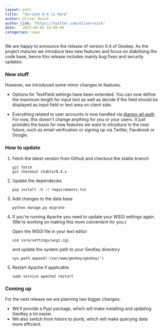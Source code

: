 ```yaml
---
layout: post
title:  "Version 0.4 is here"
author: Oliver Roick
author_link: "https://twitter.com/oliverroick"
date:   2015-04-01 14:00:00
categories: news
---
```


We are happy to announce the release of version 0.4 of Geokey. As the project matures we introduce less new features and focus on stabilising the code base, hence this release includes mainly bug fixes and security updates.

### New stuff

However, we introduced some minor changes to features.

- Options for TextField settings have been extended. You can now define the maximum length for input text as well as decide if the field should be displayed as input field or text area on client side.

- Everything related to user accounts is now handled via [django-all-auth](https://github.com/pennersr/django-allauth). For now, this doesn't change anything for you or your users. It just provides the basis for  new features we want to introduce in the near future, such as email verification or signing up via Twitter, Facebook or Google.

### How to update

1. Fetch the latest version from Github and checkout the stable branch

    ```
    git fetch
    git checkout stable/0.4.x
    ```

2. Update the dependecies

    ```
    pip install -U -r requirements.txt
    ```

3. Add changes to the data base

    ```
    python manage.py migrate
    ```

4. If you're running Apache you need to update your WSGI settings again. (We're working on making this more convenient for you.)

    Open the WSGI file in your text editor

    ```
    vim core/settings/wsgi.cgi
    ```

    and update the system path to your GeoKey directory

    ```
    sys.path.append('/var/www/geokey/geokey/')
    ```

5. Restart Apache if applicable

    ```
    sudo service apache2 restart
    ```

### Coming up

For the next release we are planning two bigger changes:

- We'll provide a Pypi package, which will make installing and updating GeoKey a lot easier.
- We also switch from hstore to jsonb, which will make querying data more efficient.
